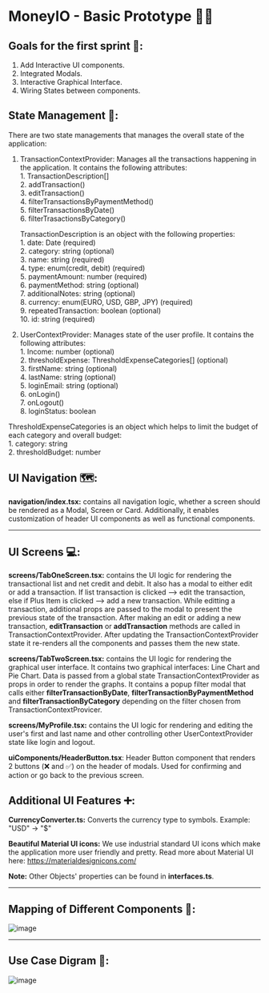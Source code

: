 # MoneyIO - Basic Prototype 🤑💸


## Goals for the first sprint 🥅: 
1. Add Interactive UI components. 
2. Integrated Modals.
3. Interactive Graphical Interface.
4. Wiring States between components.

## **State Management 🏢:**

There are two state managements that manages the overall state of the application:
 
 1. TransactionContextProvider: Manages all the transactions happening in the application. It contains the following attributes: <br/>
                                1. TransactionDescription[] <br/>
                                2. addTransaction()<br/>
                                3. editTransaction()<br/>
                                4. filterTransactionsByPaymentMethod()<br/>
                                5. filterTransactionsByDate()<br/>
                                6. filterTrasactionsByCategory()<br/>
    
    TransactionDescription is an object with the following properties:<br/>
                                1. date: Date                             (required)<br/>
                                2. category: string                       (optional)<br/>
                                3. name: string                           (required)<br/>
                                4. type: enum(credit, debit)              (required)<br/>
                                5. paymentAmount: number                  (required)<br/>
                                6. paymentMethod: string                  (optional)<br/>
                                7. additionalNotes: string                (optional)<br/>
                                8. currency: enum(EURO, USD, GBP, JPY)    (required)<br/>
                                9. repeatedTransaction: boolean           (optional)<br/>
                                10. id: string                            (required)<br/>
 
 2. UserContextProvider: Manages state of the user profile. It contains the following attributes: <br/>
                         1. Income: number (optional) <br/>
                         2. thresholdExpense: ThresholdExpenseCategories[] (optional) <br/>
                         3. firstName: string (optional) <br/>
                         4. lastName: string (optional)<br/>
                         5. loginEmail: string (optional)<br/>
                         6. onLogin()<br/>
                         7. onLogout()<br/>
                         8. loginStatus: boolean<br/>
   
   ThresholdExpenseCategories is an object which helps to limit the budget of each category and overall budget: <br/>
                        1. category: string <br/>
                        2. thresholdBudget: number <br/>
                       

## **UI Navigation 🗺:**

**navigation/index.tsx:** contains all navigation logic, whether a screen should be rendered as a Modal, Screen or Card. Additionally, it enables customization of header UI
                      components as well as functional components.

---

## **UI Screens 💻:**

**screens/TabOneScreen.tsx:** contains the UI logic for rendering the transactional list and net credit and debit. It also has a modal to either edit or add a transaction. 
                          If list transaction is clicked --> edit the transaction, else if Plus Item is clicked --> add a new transaction. While editting a transaction, 
                          additional props are passed to the modal to present the previous state of the transaction. After making an edit or adding a new transaction,
                          **editTransaction** or **addTransaction** methods are called in TransactionContextProvider. After updating the TransactionContextProvider state
                          it re-renders all the components and passes them the new state.
                          
**screens/TabTwoScreen.tsx:** contains the UI logic for rendering the graphical user interface. It contains two graphical interfaces: Line Chart and Pie Chart. Data is passed
                          from a global state TransactionContextProvider as props in order to render the graphs. It contains a popup filter modal that calls either 
                          **filterTransactionByDate**, **filterTransactionByPaymentMethod** and **filterTransactionByCategory** depending on the filter chosen from 
                          TransactionContextProvicer.

**screens/MyProfile.tsx:**    contains the UI logic for rendering and editing the user's first and last name and other controlling other UserContextProvider state like login and logout.

**uiComponents/HeaderButton.tsx**: Header Button component that renders 2 buttons (❌ and ✅) on the header of modals. Used for confirming and action or go back to the previous screen.


## **Additional UI Features ➕:**

**CurrencyConverter.ts:** Converts the currency type to symbols. Example: "USD" -> "$"

**Beautiful Material UI icons:** We use industrial standard UI icons which make the application more user friendly and pretty. Read more about Material UI here: https://materialdesignicons.com/

**Note:** Other Objects' properties can be found in **interfaces.ts**.

---

## Mapping of Different Components 🔗:

![image](https://user-images.githubusercontent.com/94879785/170838600-05673e14-de15-4795-bdfd-c66c7ce9f70c.png)

---

## Use Case Digram 👤:

![image](https://user-images.githubusercontent.com/94879785/170838632-095a8d22-2aac-4118-b899-32e2c65b7714.png)


